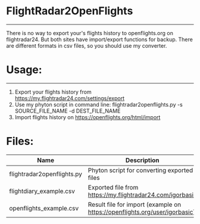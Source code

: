 # FlightRadar2OpenFlights
-----------------
There is no way to export your's flights history to openflights.org on flightradar24. But both sites have import/export functions for backup. 
There are different formats in csv files, so you should use my converter. 

# Usage:
-----------------
1. Export your flights history from <https://my.flightradar24.com/settings/export>
2. Use my phyton script in command line: flightradar2openflights.py -s SOURCE_FILE_NAME -d DEST_FILE_NAME
3. Import flights history on <https://openflights.org/html/import>

# Files:
Name  | Description
----------------|----------------------
flightradar2openflights.py       | Phyton script for converting exported files
flightdiary_example.csv          | Exported file from <https://my.flightradar24.com/igorbasic>
openflights_example.csv          | Result file for import (example on <https://openflights.org/user/igorbasic>)
